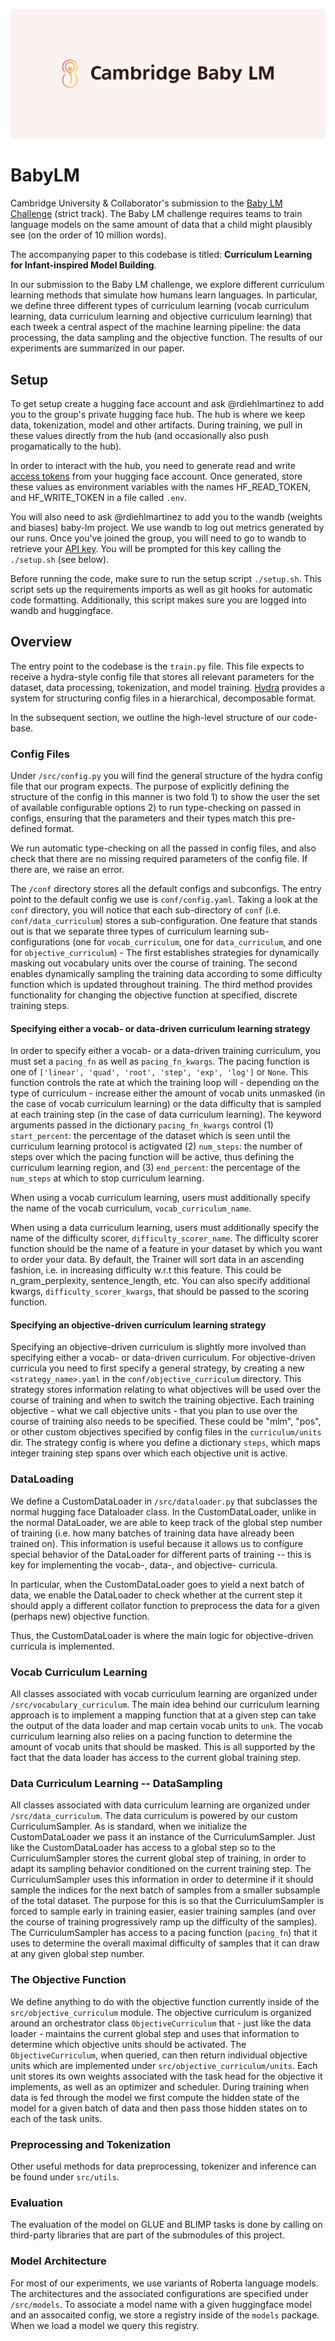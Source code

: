 ![cover-banner](./misc/cover.png)
# BabyLM

Cambridge University & Collaborator's submission to the [Baby LM Challenge](https://babylm.github.io/) (strict track). The Baby LM challenge requires teams to train language models on the same amount of data that a child might plausibly see (on the order of 10 million words). 

The accompanying paper to this codebase is titled: **Curriculum Learning for Infant-inspired Model Building**.

In our submission to the Baby LM challenge, we explore different curriculum learning methods that simulate how humans learn languages. In particular, we define three different types of curriculum learning (vocab curriculum learning, data curriculum learning and objective curriculum learning) that each tweek a central aspect of the machine learning pipeline: the data processing, the data sampling and the objective function. The results of our experiments are summarized in our paper. 

## Setup 

To get setup create a hugging face account and ask @rdiehlmartinez to add you to the group's private hugging face hub. The hub is where we keep data, tokenization, model and other artifacts. During training, we pull in these values directly from the hub (and occasionally also push progamatically to the hub). 

In order to interact with the hub, you need to generate read and write [access tokens](https://huggingface.co/docs/hub/security-tokens) from your hugging face account. Once generated, store these values as environment variables with the names HF_READ_TOKEN, and HF_WRITE_TOKEN in a file called `.env`.

You will also need to ask @rdiehlmartinez to add you to the wandb (weights and biases) baby-lm project. We use wandb to log out metrics generated by our runs. Once you've joined the group, you will need to go to wandb to retrieve your [API key](https://wandb.ai/authorize). You will be prompted for this key calling the `./setup.sh` (see below).

Before running the code, make sure to run the setup script `./setup.sh`. This script sets up the requirements imports as well as git hooks for automatic code formatting. Additionally, this script makes sure you are logged into wandb and huggingface.

## Overview 

The entry point to the codebase is the `train.py` file. This file expects to receive a hydra-style config file that stores all relevant parameters for the dataset, data processing, tokenization, and model training. [Hydra](https://hydra.cc/docs/tutorials/structured_config/intro/) provides a system for structuring config files in a hierarchical, decomposable format.

In the subsequent section, we outline the high-level structure of our code-base. 

### Config Files
Under `/src/config.py` you will find the general structure of the hydra config file that our program expects. The purpose of explicitly defining the structure of the config in this manner is two fold 1) to show the user the set of available configurable options 2) to run type-checking on passed in configs, ensuring that the parameters and their types match this pre-defined format. 

We run automatic type-checking on all the passed in config files, and also check that there are no missing required parameters of the config file. If there are, we raise an error.

The `/conf` directory stores all the default configs and subconfigs. The entry point to the default config we use is `conf/config.yaml`. Taking a look at the `conf` directory, you will notice that each sub-directory of `conf` (i.e. `conf/data_curriculum`) stores a sub-configuration. One feature that stands out is that we separate three types of curriculum learning sub-configurations (one for `vocab_curriculum`, one for `data_curriculum`, and one for `objective_curriculum`) -  The first establishes strategies for dynamically masking out vocabulary units over the course of training. The second enables dynamically sampling the training data according to some difficulty function which is updated throughout training. The third method provides functionality for changing the objective function at specified, discrete training steps.


#### Specifying either a vocab- or data-driven curriculum learning strategy 
In order to specify either a vocab- or a data-driven training curriculum, you must set a `pacing_fn` as well as `pacing_fn_kwargs`. The pacing function is one of `['linear', 'quad', 'root', 'step', 'exp', 'log']` or `None`. This function controls the rate at which the training loop will - depending on the type of curriculum - increase either the amount of vocab units unmasked (in the case of vocab curriculum learning) or the data difficulty that is sampled at each training step (in the case of data curriculum learning). The keyword arguments passed in the dictionary `pacing_fn_kwargs` control (1) `start_percent`: the percentage of the dataset which is seen until the curriculum learning protocol is actigvated (2) `num_steps`: the number of steps over which the pacing function will be active, thus defining the curriculum learning region, and (3) `end_percent`: the percentage of the `num_steps` at which to stop curriculum learning.

When using a vocab curriculum learning, users must additionally specify the name of the vocab curriculum, `vocab_curriculum_name`. 

When using a data curriculum learning, users must additionally specify the name of the difficulty scorer, `difficulty_scorer_name`. The difficulty scorer function should be the name of a feature in your dataset by which you want to order your data. By default, the Trainer will sort data in an ascending fashion, i.e. in increasing difficulty w.r.t this feature. This could be n_gram_perplexity, sentence_length, etc. You can also specify additional kwargs, `difficulty_scorer_kwargs`, that should be passed to the scoring function.


#### Specifying an objective-driven curriculum learning strategy 
Specifying an objective-driven curriculum is slightly more involved than specifying either a vocab- or data-driven curriculum. For objective-driven curricula you need to first specify a general strategy, by creating a new `<strategy_name>.yaml` in the `conf/objective_curriculum` directory. This strategy stores information relating to what objectives will be used over the course of training and when to switch the training objective. Each training objective - what we call objective units - that you plan to use over the course of training also needs to be specified. These could be "mlm", "pos", or other custom objectives specified by config files in the `curriculum/units` dir. The strategy config is where you define a dictionary `steps`, which maps integer training step spans over which each objective unit is active. 

### DataLoading 

We define a CustomDataLoader in `/src/dataloader.py` that subclasses the normal hugging face Dataloader class. In the CustomDataLoader, unlike in the normal DataLoader, we are able to keep track of the global step number of training (i.e. how many batches of training data have already been trained on). This information is useful because it allows us to configure special behavior of the DataLoader for different parts of training -- this is key for implementing the vocab-, data-, and objective- curricula. 

 In particular, when the CustomDataLoader goes to yield a next batch of data, we enable the DataLoader to check whether at the current step it should apply a different collator function to preprocess the data for a given (perhaps new) objective function. 

Thus, the CustomDataLoader is where the main logic for objective-driven curricula is implemented.  

### Vocab Curriculum Learning 

All classes associated with vocab curriculum learning are organized under `/src/vocabulary_curriculum`. The main idea behind our curriculum learning approach is to implement a mapping function that at a given step can take the output of the data loader and map certain vocab units to `unk`. The vocab curriculum learning also relies on a pacing function to determine the amount of vocab units that should be masked. This is all supported by the fact that the data loader has access to the current global training step. 

### Data Curriculum Learning -- DataSampling 

All classes associated with data curriculum learning are organized under `/src/data_curriculum`. The data curriculum is powered by our custom CurriculumSampler. As is standard, when we initialize the CustomDataLoader we pass it an instance of the CurriculumSampler. Just like the CustomDataLoader has access to a global step so to the CurriculumSampler stores the current global step of training, in order to adapt its sampling behavior conditioned on the current training step. The CurriculumSampler uses this information in order to determine if it should sample the indices for the next batch of samples from a smaller subsample of the total dataset. The purpose for this is so that the CurriculumSampler is forced to sample early in training easier, easier training samples (and over the course of training progressively ramp up the difficulty of the samples). The CurriculumSampler has access to a pacing function (`pacing_fn`) that it uses to determine the overall maximal difficulty of samples that it can draw at any given global step number.

### The Objective Function 

We define anything to do with the objective function currently inside of the `src/objective_curriculum` module. The objective curriculum is organized around an orchestrator class `ObjectiveCurriculum` that - just like the data loader - maintains the current global step and uses that information to determine which objective units should be activated. The `ObjectiveCurriculum`, when queried, can then return individual objective units which are implemented under `src/objective_curriculum/units`. Each unit stores its own weights associated with the task head for the objective it implements, as well as an optimizer and scheduler. During training when data is fed through the model we first compute the hidden state of the model for a given batch of data and then pass those hidden states on to each of the task units. 

### Preprocessing and Tokenization

Other useful methods for data preprocessing, tokenizer and inference can be found under `src/utils`.

### Evaluation

The evaluation of the model on GLUE and BLIMP tasks is done by calling on third-party libraries that are part of the submodules of this project.

### Model Architecture 

For most of our experiments, we use variants of Roberta language models. The architectures and the associated configurations are specified under `/src/models`. To associate a model name with a given huggingface model and an assocaited config, we store a registry inside of the `models` package. When we load a model we query this registry. 
